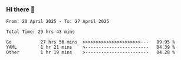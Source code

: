 ### Hi there 👋

<!--
**zhumeme/zhumeme** is a ✨ _special_ ✨ repository because its `README.md` (this file) appears on your GitHub profile.

Here are some ideas to get you started:

- 🔭 I’m currently working on ...
- 🌱 I’m currently learning ...
- 👯 I’m looking to collaborate on ...
- 🤔 I’m looking for help with ...
- 💬 Ask me about ...
- 📫 How to reach me: ...
- 😄 Pronouns: ...
- ⚡ Fun fact: ...
-->

<!--START_SECTION:waka-->

```all_time
From: 20 April 2025 - To: 27 April 2025

Total Time: 29 hrs 43 mins

Go           27 hrs 56 mins  >>>>>>>>>>>>>>>>>>>>>>---   89.95 %
YAML         1 hr 21 mins    >------------------------   04.39 %
Other        1 hr 19 mins    >------------------------   04.28 %
```

<!--END_SECTION:waka-->
